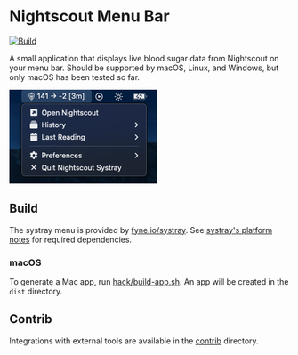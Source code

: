# Nightscout Menu Bar

[![Build](https://github.com/gabe565/nightscout-menu-bar/actions/workflows/build.yml/badge.svg)](https://github.com/gabe565/nightscout-menu-bar/actions/workflows/build.yml)

A small application that displays live blood sugar data from Nightscout on your menu bar.
Should be supported by macOS, Linux, and Windows, but only macOS has been tested so far.

![macOS Screenshot](assets/macos-screenshot.webp?raw=true)

## Build

The systray menu is provided by
[fyne.io/systray](https://github.com/fyne-io/systray). See
[systray's platform notes](https://github.com/getlantern/systray#platform-notes)
for required dependencies.

### macOS

To generate a Mac app, run [hack/build-app.sh](hack/build-app.sh).
An app will be created in the `dist` directory.

## Contrib

Integrations with external tools are available in the [contrib](contrib) directory.

